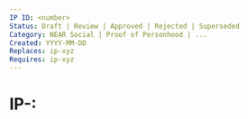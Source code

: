 ```yaml
---
IP ID: <number>
Status: Draft | Review | Approved | Rejected | Superseded
Category: NEAR Social | Proof of Personhood | ...
Created: YYYY-MM-DD
Replaces: ip-xyz
Requires: ip-xyz
---
```


# IP-<Number>: <Title>

## Summary

> "If you can't explain it simply, you don't understand it well enough." Provide a simplified and layman-accessible explanation of the problem or feature.
> Keep it short. Max 200 words.

## Context

> This section contains all the context one needs to understand the current state,
> and why there is a problem. It should be as succinct as possible and introduce
> the high level idea behind the solution.

## Proposal

> This section records the decision that was made and how it should work.
> It is best to record as much info as possible from the discussion that happened.
> This aids in not having to go back to the Pull Request and comments to get the needed information.
> You can include diagrams.
>
> - What new data structures are needed, what data structures will be changed?
> - What are the efficiency considerations (time/space)?
> - What are the expected access patterns (load/throughput)?
> - Are there any privacy considerations?
> - If the change is large, how will the changes be broken up for ease of review?

### User requirements

> Specify expected user behavior or a process structure

### Outcomes

> Here are some common questions that get answered as part of the detailed design:
>
> - What are the expected outcomes?
> - What systems will be affected?
> - Are there any observability needs?
> - Are there any security considerations (social, systematic, engineering, ...)?
> - Are any of these changes in conflict with the existing solution?
> - Does this proposal require coordination with other teams?

## Alternative Approaches

> This section contains information around alternative options that are considered
> before making a decision. It should contain a explanation on why the alternative
> approach(es) were not chosen.

## Consequences

> This section describes the consequences, after applying the decision. All
> consequences should be summarized here, not just the "positive" ones.

### Positive

### Negative

### Neutral

### Backwards Compatibility

> All proposals that introduce backwards incompatibilities must include a section describing these incompatibilities and their severity. The doc must explain how the author proposes to deal with these incompatibilities. Submissions without a sufficient backwards compatibility treatise may be rejected outright.

## Further Discussions

> This section should contain potential followups or issues to be solved in future iterations (usually referencing comments from a pull-request discussion).

## Open Questions and Comments

> - potential future improvements
> - summary of open discussion

## References

> Are there any relevant PR comments, issues that led up to this, or articles
> referenced for why we made the given design choice? If so link them here!

- {reference link}

## Changelog

## Copyright

Copyright and related rights waived via [CC0](https://creativecommons.org/publicdomain/zero/1.0/).
